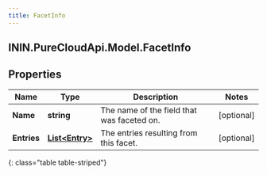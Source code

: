 ```yaml
---
title: FacetInfo
---
```

## ININ.PureCloudApi.Model.FacetInfo

## Properties

|Name | Type | Description | Notes|
|------------ | ------------- | ------------- | -------------|
| **Name** | **string** | The name of the field that was faceted on. | [optional] |
| **Entries** | [**List&lt;Entry&gt;**](Entry.html) | The entries resulting from this facet. | [optional] |
{: class="table table-striped"}


